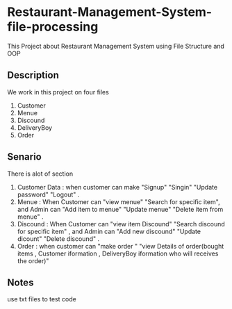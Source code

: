 # Restaurant-Management-System-file-processing
This Project about Restaurant Management System using File Structure and OOP

## Description

We work in this project on four files
1. Customer
2. Menue
3. Discound 
4. DeliveryBoy
5. Order

## Senario
There is alot of section 
1. Customer Data : when customer can make "Signup"  "Singin"  "Update password" "Logout" .
2. Menue         : When Customer can "view menue" "Search for specific item", and Admin can "Add item to menue" "Update menue" "Delete item from menue" .
3. Discound      : When Customer can "view item Discound" "Search discound for specific item" , and Admin can "Add new discound" "Update dicount" "Delete discound" .
4. Order         : when customer can "make order " "view Details of order(bought items , Customer iformation , DeliveryBoy iformation who will receives the order)"

## Notes 
use txt files to test code

